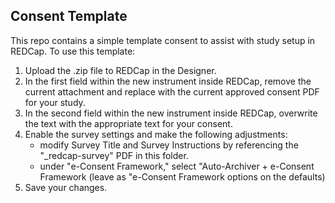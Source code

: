 ## Consent Template

This repo contains a simple template consent to assist with study setup in REDCap.  To use this template:

1. Upload the .zip file to REDCap in the Designer.
2. In the first field within the new instrument inside REDCap, remove the current attachment and replace with the current approved consent PDF for your study.
3. In the second field within the new instrument inside REDCap, overwrite the text with the appropriate text for your consent.
4. Enable the survey settings and make the following adjustments:
    * modify Survey Title and Survey Instructions by referencing the "_redcap-survey" PDF in this folder.
    * under "e-Consent Framework," select "Auto-Archiver + e-Consent Framework (leave as "e-Consent Framework options on the defaults)
5. Save your changes.